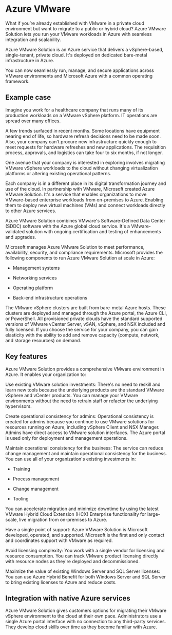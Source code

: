 # Azure VMware

What if you’re already established with VMware in a private cloud environment but want to migrate to a public or hybrid cloud? Azure VMware Solution lets you run your VMware workloads in Azure with seamless integration and scalability.

Azure VMware Solution is an Azure service that delivers a vSphere-based, single-tenant, private cloud. It's deployed on dedicated bare-metal infrastructure in Azure.

You can now seamlessly run, manage, and secure applications across VMware environments and Microsoft Azure with a common operating framework.

## Example case

Imagine you work for a healthcare company that runs many of its production workloads on a VMware vSphere platform. IT operations are spread over many offices.

A few trends surfaced in recent months. Some locations have equipment nearing end of life, so hardware refresh decisions need to be made soon. Also, your company can't procure new infrastructure quickly enough to meet requests for hardware refreshes and new applications. The requisition process, approvals, and logistics can take four to six months, if not longer.

One avenue that your company is interested in exploring involves migrating VMware vSphere workloads to the cloud without changing virtualization platforms or altering existing operational patterns.

Each company is in a different place in its digital transformation journey and use of the cloud. In partnership with VMware, Microsoft created Azure VMware Solution. It's a service that enables organizations to move VMware-based enterprise workloads from on-premises to Azure. Enabling them to deploy new virtual machines (VMs) and connect workloads directly to other Azure services.

Azure VMware Solution combines VMware's Software-Defined Data Center (SDDC) software with the Azure global cloud service. It's a VMware-validated solution with ongoing certification and testing of enhancements and upgrades.

Microsoft manages Azure VMware Solution to meet performance, availability, security, and compliance requirements. Microsoft provides the following components to run Azure VMware Solution at scale in Azure:

 - Management systems

 - Networking services

 - Operating platform

 - Back-end infrastructure operations

The VMware vSphere clusters are built from bare-metal Azure hosts. These clusters are deployed and managed through the Azure portal, the Azure CLI, or PowerShell. All provisioned private clouds have the standard supported versions of VMware vCenter Server, vSAN, vSphere, and NSX included and fully licensed. If you choose the service for your company, you can gain elasticity with the ability to add and remove capacity (compute, network, and storage resources) on demand.

## Key features

Azure VMware Solution provides a comprehensive VMware environment in Azure. It enables your organization to:

Use existing VMware solution investments: There's no need to reskill and learn new tools because the underlying products are the standard VMware vSphere and vCenter products. You can manage your VMware environments without the need to retrain staff or refactor the underlying hypervisors.

Create operational consistency for admins: Operational consistency is created for admins because you continue to use VMware solutions for resources running on Azure, including vSphere Client and NSX Manager. Admins have direct access to VMware solution interfaces. The Azure portal is used only for deployment and management operations.

Maintain operational consistency for the business: The service can reduce change management and maintain operational consistency for the business. You can use all of your organization's existing investments in:

 - Training

 - Process management

 - Change management

 - Tooling

You can accelerate migration and minimize downtime by using the latest VMware Hybrid Cloud Extension (HCX) Enterprise functionality for large-scale, live migration from on-premises to Azure.

Have a single point of support: Azure VMware Solution is Microsoft developed, operated, and supported. Microsoft is the first and only contact and coordinates support with VMware as required.

Avoid licensing complexity: You work with a single vendor for licensing and resource consumption. You can track VMware product licensing directly with resource nodes as they're deployed and decommissioned.

Maximize the value of existing Windows Server and SQL Server licenses: You can use Azure Hybrid Benefit for both Windows Server and SQL Server to bring existing licenses to Azure and reduce costs.

## Integration with native Azure services

Azure VMware Solution gives customers options for migrating their VMware vSphere environment to the cloud at their own pace. Administrators use a single Azure portal interface with no connection to any third-party services. They develop cloud skills over time as they become familiar with Azure.


